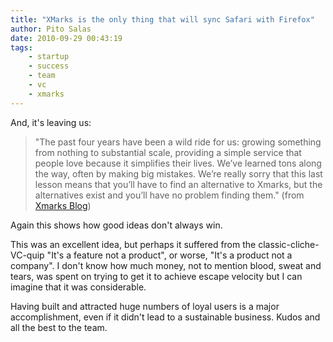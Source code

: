 ```yaml
---
title: "XMarks is the only thing that will sync Safari with Firefox"
author: Pito Salas
date: 2010-09-29 00:43:19
tags:
    - startup
    - success
    - team
    - vc
    - xmarks
---
```



And, it's leaving us:

> "The past four years have been a wild ride for us: growing something from
> nothing to substantial scale, providing a simple service that people love
> because it simplifies their lives. We’ve learned tons along the way, often
> by making big mistakes. We’re really sorry that this last lesson means that
> you’ll have to find an alternative to Xmarks, but the alternatives exist and
> you’ll have no problem finding them." (from [Xmarks
> Blog](<http://blog.xmarks.com/?p=1886>))

Again this shows how good ideas don't always win.

This was an excellent idea, but perhaps it suffered from the classic-cliche-
VC-quip "It's a feature not a product", or worse, "It's a product not a
company". I don't know how much money, not to mention blood, sweat and tears,
was spent on trying to get it to achieve escape velocity but I can imagine
that it was considerable.

Having built and attracted huge numbers of loyal users is a major
accomplishment, even if it didn't lead to a sustainable business. Kudos and
all the best to the team.


